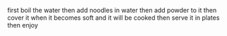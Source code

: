 first boil the water
then add noodles in water
then add powder to it 
then cover it 
when it becomes soft and it will be cooked
then serve it in plates 
then enjoy